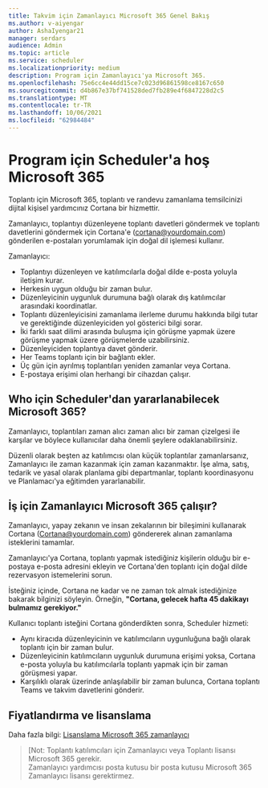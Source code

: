 ```yaml
---
title: Takvim için Zamanlayıcı Microsoft 365 Genel Bakış
ms.author: v-aiyengar
author: AshaIyengar21
manager: serdars
audience: Admin
ms.topic: article
ms.service: scheduler
ms.localizationpriority: medium
description: Program için Zamanlayıcı'ya Microsoft 365.
ms.openlocfilehash: 75e6cc4e44dd15ce7c023d96861598ce8167c650
ms.sourcegitcommit: d4b867e37bf741528ded7fb289e4f6847228d2c5
ms.translationtype: MT
ms.contentlocale: tr-TR
ms.lasthandoff: 10/06/2021
ms.locfileid: "62984484"
---
```

# <a name="welcome-to-scheduler-for-microsoft-365"></a>Program için Scheduler'a hoş Microsoft 365

Toplantı için Microsoft 365, toplantı ve randevu zamanlama temsilcinizi dijital kişisel yardımcınız Cortana bir hizmettir. 

Zamanlayıcı, toplantıyı düzenleyene toplantı davetleri göndermek ve toplantı davetlerini göndermek için Cortana'e (cortana@yourdomain.com) gönderilen e-postaları yorumlamak için doğal dil işlemesi kullanır.   

Zamanlayıcı: 

- Toplantıyı düzenleyen ve katılımcılarla doğal dilde e-posta yoluyla iletişim kurar.
- Herkesin uygun olduğu bir zaman bulur.
- Düzenleyicinin uygunluk durumuna bağlı olarak dış katılımcılar arasındaki koordinatlar.
- Toplantı düzenleyicisini zamanlama ilerleme durumu hakkında bilgi tutar ve gerektiğinde düzenleyiciden yol gösterici bilgi sorar.
- İki farklı saat dilimi arasında buluşma için görüşme yapmak üzere görüşme yapmak üzere görüşmelerde uzabilirsiniz.
- Düzenleyiciden toplantıya davet gönderir.
- Her Teams toplantı için bir bağlantı ekler.
- Üç gün için ayrılmış toplantıları yeniden zamanlar veya Cortana.
- E-postaya erişimi olan herhangi bir cihazdan çalışır.

## <a name="who-can-benefit-from-scheduler-for-microsoft-365"></a>Who için Scheduler'dan yararlanabilecek Microsoft 365?

Zamanlayıcı, toplantıları zaman alıcı zaman alıcı bir zaman çizelgesi ile karşılar ve böylece kullanıcılar daha önemli şeylere odaklanabilirsiniz. 

Düzenli olarak beşten az katılımcısı olan küçük toplantılar zamanlarsanız, Zamanlayıcı ile zaman kazanmak için zaman kazanmaktır.  İşe alma, satış, tedarik ve yasal olarak planlama gibi departmanlar, toplantı koordinasyonu ve Planlamacı'ya eğitimden yararlanabilir.

## <a name="how-does-scheduler-for-microsoft-365-work"></a>İş için Zamanlayıcı Microsoft 365 çalışır?

Zamanlayıcı, yapay zekanın ve insan zekalarının bir bileşimini kullanarak Cortana (Cortana@yourdomain.com) göndererek alınan zamanlama isteklerini tamamlar.  

Zamanlayıcı'ya Cortana, toplantı yapmak istediğiniz kişilerin olduğu bir e-postaya e-posta adresini ekleyin ve Cortana'den toplantı için doğal dilde rezervasyon istemelerini sorun. 

İsteğiniz içinde, Cortana ne kadar ve ne zaman tok almak istediğinize bakarak bilginizi söyleyin. Örneğin, **"Cortana, gelecek hafta 45 dakikayı bulmamız gerekiyor."**

Kullanıcı toplantı isteğini Cortana gönderdikten sonra, Scheduler hizmeti: 

- Aynı kiracıda düzenleyicinin ve katılımcıların uygunluğuna bağlı olarak toplantı için bir zaman bulur.
- Düzenleyicinin katılımcıların uygunluk durumuna erişimi yoksa, Cortana e-posta yoluyla bu katılımcılarla toplantı yapmak için bir zaman görüşmesi yapar. 
- Karşılıklı olarak üzerinde anlaşılabilir bir zaman bulunca, Cortana toplantı Teams ve takvim davetlerini gönderir. 

## <a name="pricing-and-licensing"></a>Fiyatlandırma ve lisanslama

Daha fazla bilgi: [Lisanslama Microsoft 365 zamanlayıcı](https://www.microsoft.com/microsoft-365/meeting-scheduler-pricing)

>[Not: Toplantı katılımcıları için Zamanlayıcı veya Toplantı lisansı Microsoft 365 gerekir. <br>Zamanlayıcı yardımcısı posta kutusu bir posta kutusu Microsoft 365 Zamanlayıcı lisansı gerektirmez.

